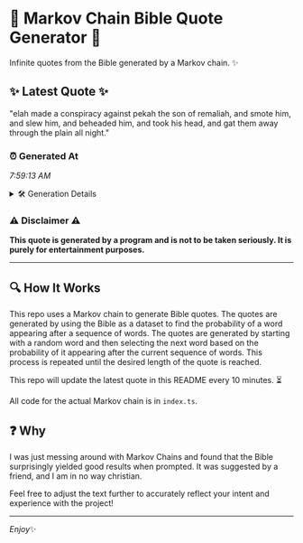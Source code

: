 # 📖 Markov Chain Bible Quote Generator 📖

Infinite quotes from the Bible generated by a Markov chain. ✨

## ✨ Latest Quote ✨
"elah made a conspiracy against pekah the son of remaliah, and smote him, and slew him, and beheaded him, and took his head, and gat them away through the plain all night."

### ⏰ Generated At
*7:59:13 AM*

<details>
    <summary>🛠️ Generation Details</summary>
    <p>
        <strong>🌱 Seed:</strong> elah<br>
        <strong>🔄 Iterations:</strong> 31<br>
        <strong>📜 Context History:</strong><br>[ elah ]: made<br>[ elah, made ]: a<br>[ elah, made, a ]: conspiracy<br>[ elah, made, a, conspiracy ]: against<br>[ elah, made, a, conspiracy, against ]: pekah<br>[ elah, made, a, conspiracy, against, pekah ]: the<br>[ made, a, conspiracy, against, pekah, the ]: son<br>[ a, conspiracy, against, pekah, the, son ]: of<br>[ conspiracy, against, pekah, the, son, of ]: remaliah,<br>[ against, pekah, the, son, of, remaliah, ]: and<br>[ pekah, the, son, of, remaliah,, and ]: smote<br>[ the, son, of, remaliah,, and, smote ]: him,<br>[ son, of, remaliah,, and, smote, him, ]: and<br>[ of, remaliah,, and, smote, him,, and ]: slew<br>[ remaliah,, and, smote, him,, and, slew ]: him,<br>[ and, smote, him,, and, slew, him, ]: and<br>[ smote, him,, and, slew, him,, and ]: beheaded<br>[ him,, and, slew, him,, and, beheaded ]: him,<br>[ and, slew, him,, and, beheaded, him, ]: and<br>[ slew, him,, and, beheaded, him,, and ]: took<br>[ him,, and, beheaded, him,, and, took ]: his<br>[ and, beheaded, him,, and, took, his ]: head,<br>[ beheaded, him,, and, took, his, head, ]: and<br>[ him,, and, took, his, head,, and ]: gat<br>[ and, took, his, head,, and, gat ]: them<br>[ took, his, head,, and, gat, them ]: away<br>[ his, head,, and, gat, them, away ]: through<br>[ head,, and, gat, them, away, through ]: the<br>[ and, gat, them, away, through, the ]: plain<br>[ gat, them, away, through, the, plain ]: all<br>[ them, away, through, the, plain, all ]: night.<br>
    </p>
</details>

### ⚠️ Disclaimer ⚠️
**This quote is generated by a program and is not to be taken seriously. It is purely for entertainment purposes.**

---

## 🔍 How It Works

This repo uses a Markov chain to generate Bible quotes. The quotes are generated by using the Bible as a dataset to find the probability of a word appearing after a sequence of words. The quotes are generated by starting with a random word and then selecting the next word based on the probability of it appearing after the current sequence of words. This process is repeated until the desired length of the quote is reached.

This repo will update the latest quote in this README every 10 minutes. ⏳

All code for the actual Markov chain is in `index.ts`.

## ❓ Why

I was just messing around with Markov Chains and found that the Bible surprisingly yielded good results when prompted. 
It was suggested by a friend, and I am in no way christian.

Feel free to adjust the text further to accurately reflect your intent and experience with the project!

---

*Enjoy*✨
